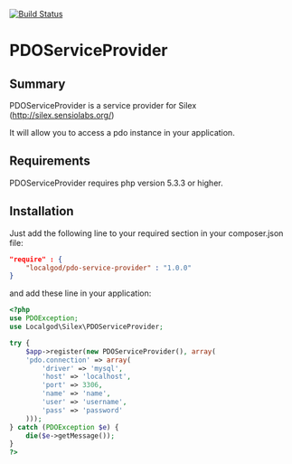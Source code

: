 [![Build Status](https://secure.travis-ci.org/localgod/PDOServiceProvider.png?branch=master)](http://travis-ci.org/localgod/PDOServiceProvider)
# PDOServiceProvider

## Summary
PDOServiceProvider is a service provider for Silex (http://silex.sensiolabs.org/)

It will allow you to access a pdo instance in your application.

## Requirements

PDOServiceProvider requires php version 5.3.3 or higher.

## Installation
Just add the following line to your required section in your composer.json file:

```json
"require" : {
	"localgod/pdo-service-provider" : "1.0.0"
}
```

and add these line in your application:

```php
<?php
use PDOException;
use Localgod\Silex\PDOServiceProvider;

try {
    $app->register(new PDOServiceProvider(), array(
    'pdo.connection' => array(
        'driver' => 'mysql',
        'host' => 'localhost',
        'port' => 3306,
        'name' => 'name',
        'user' => 'username',
        'pass' => 'password'
    )));
} catch (PDOException $e) {
    die($e->getMessage());
}
?>
```
